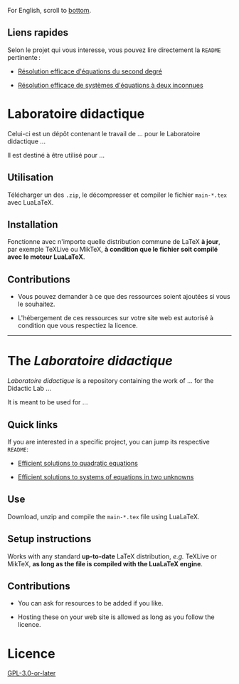 For English, scroll to [bottom](#the-laboratoire-didactique).

## Liens rapides

Selon le projet qui vous interesse, vous pouvez lire directement la `README` pertinente :

- [Résolution efficace d'équations du second degré](./equations-quadratiques/README.md)

- [Résolution efficace de systèmes d'équations à deux inconnues]()


# Laboratoire didactique

Celui-ci est un dépôt contenant le travail de ... pour le Laboratoire didactique ...

Il est destiné à être utilisé pour ...

## Utilisation

Télécharger un des `.zip`, le décompresser et compiler le fichier `main-*.tex` avec LuaLaTeX.

## Installation

Fonctionne avec n'importe quelle distribution commune de LaTeX **à jour**, par exemple TeXLive ou MikTeX, **à condition que le fichier soit compilé avec le moteur LuaLaTeX**.

## Contributions

- Vous pouvez demander à ce que des ressources soient ajoutées si vous le souhaitez.

- L'hébergement de ces ressources sur votre site web est autorisé à condition que vous respectiez la licence.

***

# The *Laboratoire didactique*

*Laboratoire didactique* is a repository containing the work of ... for the Didactic Lab ...

It is meant to be used for ...

## Quick links

If you are interested in a specific project, you can jump its respective `README`:

- [Efficient solutions to quadratic equations](./equations-quadratiques/README.md)

- [Efficient solutions to systems of equations in two unknowns]()

## Use

Download, unzip and compile the `main-*.tex` file using LuaLaTeX.

## Setup instructions

Works with any standard **up-to-date** LaTeX distribution, *e.g.* TeXLive or MikTeX, **as long as the file is compiled with the LuaLaTeX engine**.

## Contributions

- You can ask for resources to be added if you like.

- Hosting these on your web site is allowed as long as you follow the licence.


# Licence

[GPL-3.0-or-later](https://www.gnu.org/licenses/gpl-3.0.html)
